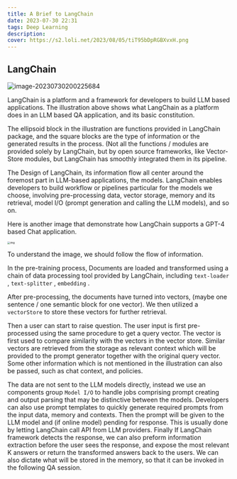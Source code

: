 ```yaml
---
title: A Brief to LangChain
date: 2023-07-30 22:31
tags: Deep Learning
description:
cover: https://s2.loli.net/2023/08/05/tiT95bDpRGBXvxH.png
---
```





## LangChain

![image-20230730200225684](https://s2.loli.net/2023/07/30/Iup7DVZxEHjtKRC.png)

LangChain is a platform and a framework for developers to build LLM based applications. The illustration above shows what LangChain as a platform does in an LLM based QA application, and its basic constitution.

The ellipsoid block in the illustration are functions provided in LangChain package, and the square blocks are the type of information or the generated results in the process. (Not all the functions / modules are provided solely by LangChain, but by open source frameworks, like Vector-Store modules, but LangChain has smoothly integrated them in its pipeline. 

The Design of LangChain, its information flow all center around the foremost part in LLM-based applications, the models. LangChain enables developers to build workflow or pipelines particular for the models we choose, involving pre-processing data, vector storage, memory and its retrieval, model I/O (prompt generation and calling the LLM models), and so on.

Here is another image that demonstrate how LangChain supports a GPT-4 based Chat application.

<img src="https://s2.loli.net/2023/07/30/Edg6B7PACZXzOYL.png" alt="img" style="zoom:40%;" />

To understand the image, we should follow the flow of information. 

In the pre-training process, Documents are loaded and transformed using a chain of data processing tool provided by LangChain, including `text-loader` , `text-splitter` , `embedding` . 

After pre-processing, the documents have turned into vectors, (maybe one sentence / one semantic block for one vector). We then utilized a `vectorStore` to store these vectors for further retrieval.

Then a user can start to raise question. The user input is first pre-processed using the same procedure to get a query vector. The vector is first used to compare similarity with the vectors in the vector store. Similar vectors are retrieved from the storage as relevant context which will be provided to the prompt generator together with the original query vector. Some other information which is not mentioned in the illustration can also be passed, such as chat context, and policies.

The data are not sent to the LLM models directly, instead we use an components group `Model I/O` to handle jobs comprising prompt creating and output parsing that may be distinctive between the models. Developers can also use prompt templates to quickly generate required prompts from the input data, memory and contexts. Then the prompt will be given to the LLM model and (if online model) pending for response. This is usually done by letting LangChain call API from LLM providers. Finally If LangChain framework detects the response, we can also preform information extraction before the user sees the response, and expose the most relevant K answers or return the transformed answers back to the users. We can also dictate what will be stored in the memory, so that it can be invoked in the following QA session.